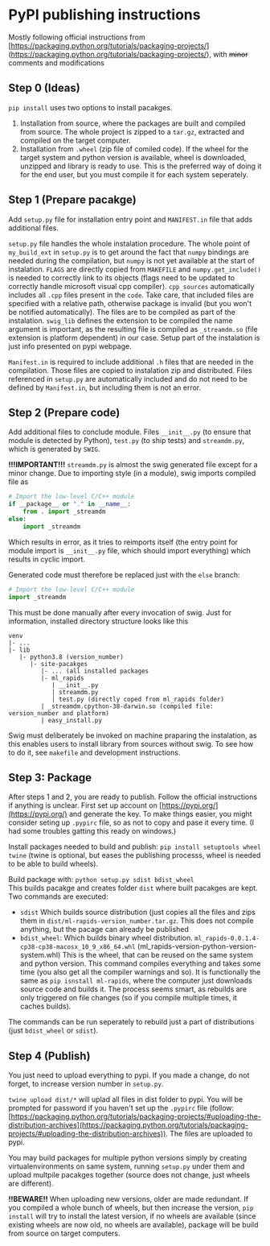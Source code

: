 # PyPI publishing instructions
Mostly following official instructions from [https://packaging.python.org/tutorials/packaging-projects/] (https://packaging.python.org/tutorials/packaging-projects/), with <strike>minor</strike> comments and modifications

## Step 0 (Ideas)

`pip install` uses two options to install pacakges. 
1. Installation from source, where the packages are built and compiled from source. The whole project is zipped to a `tar.gz`, extracted and compiled on the target computer. 
2. Installation from `.wheel` (zip file of comiled code). If the wheel for the target system and python version is available, wheel is downloaded, unzipped and library is ready to use. This is the preferred way of doing it for the end user, but you must compile it for each system seperately.

## Step 1 (Prepare pacakge)
Add `setup.py` file for installation entry point and `MANIFEST.in` file that adds additional files. 

`setup.py` file handles the whole instalation procedure. The whole point of `my_build_ext` in `setup.py` is to get around the fact that `numpy` bindings are needed during the compilation, but `numpy` is not yet available at the start of instalation. `FLAGS` are directly copied from `MAKEFILE` and `numpy.get_include()` is needed to correctly link to its objects (flags need to be updated to correctly handle microsoft visual cpp compiler). `cpp_sources` automatically includes all `.cpp` files present in the `code`. Take care, that included files are specified with a relative path, otherwise package is invalid (but you won't be notified automatically). The files are to be compiled as part of the instalation. `swig_lib` defines the extension to be compiled the name argument is important, as the resulting file is compiled as `_streamdm.so` (file extension is platform dependent) in our case. Setup part of the instalation is just info presented on pypi webpage.  

`Manifest.in` is required to include additional `.h` files that are needed in the compilation. Those files are copied to instalation zip  and distributed. Files referenced in `setup.py` are automatically included and do not need to be defined by `Manifest.in`, but including them is not an error.

## Step 2 (Prepare code)

Add additional files to conclude module.
Files `__init__.py` (to ensure that module is detected by Python), `test.py` (to ship tests) and `streamdm.py`, which is generated by `SWIG`. 

**!!!IMPORTANT!!!**
`streamdm.py` is almost the swig generated file except for a minor change. Due to importing style (in a module), swig imports compiled file as 
```python
# Import the low-level C/C++ module
if __package__ or "." in __name__:
	from . import _streamdm
else:
	import _streamdm
```
Which results in error, as it tries to reimports itself (the entry point for module import is `__init__.py` file, which should import everything) which results in cyclic import.

Generated code must therefore be replaced just with the `else` branch:
```python
# Import the low-level C/C++ module
import _streamdm
```
This must be done manually after every invocation of swig.
Just for information, installed directory structure looks like this
```
venv
|- ...
|- lib
   |- python3.8 (version_number)
	  |- site-pacakges
		 |- ... (all installed packages
		 |- ml_rapids
		    | __init__.py
		    | streamdm.py
		    | test.py (directly coped from ml_rapids folder)
		 | _streamdm.cpython-38-darwin.so (compiled file: version_number and platform)
		 | easy_install.py
```

Swig must deliberately be invoked on machine praparing the instalation, as this enables users to install library from sources without swig. To see how to do it, see `makefile` and development instructions.

## Step 3: Package 

After steps 1 and 2, you are ready to publish. Follow the official instructions if anything is unclear. First set up account on [https://pypi.org/](https://pypi.org/) and generate the key. To make things easier, you might consider seting up `.pypirc` file, so as not to copy and pase it every time. (I had some troubles gatting this ready on windows.)

Install packages needed to build and publish: `pip install setuptools wheel twine` (twine is optional, but eases the publishing processs, wheel is needed to be able to build wheels).

Build package with: 
`python setup.py sdist bdist_wheel`  
This builds pacakge and creates folder `dist` where built pacakges are kept. Two commands are executed: 
* `sdist` Which builds source distribution (just copies all the files and zips them in `dist/ml-rapids-version_number.tar.gz`. This does not compile anything, but the pacage can already be published
* `bdist_wheel`: Which builds binary wheel distribution. `ml_rapids-0.0.1.4-cp38-cp38-macosx_10_9_x86_64.whl` (ml_rapids-version-python-version-system.whl) This is the wheel, that can be reused on the same system and python version. This command compiles everything and takes some time (you also get all the compiler warnings and so). It is functionally the same as `pip isnstall ml-rapids`, where the computer just downloads source code and builds it. The process seems smart, as rebuilds are only triggered on file changes (so if you compile multiple times, it caches builds).

The commands can be run seperately to rebuild just a part of distributions (just `bdist_wheel` or `sdist`).


## Step 4 (Publish)

You just need to upload everything to pypi.
If you made a change, do not forget, to increase version number in `setup.py`. 

`twine upload dist/*` will uplad all files in dist folder to pypi. You will be prompted for password if you haven't set up the `.pypirc` file (follow: [https://packaging.python.org/tutorials/packaging-projects/#uploading-the-distribution-archives](https://packaging.python.org/tutorials/packaging-projects/#uploading-the-distribution-archives)). The files are uploaded to pypi. 

You may build packages for multiple python versions simply by creating virtualenvironments on same system, running `setup.py` under them and upload multpile pacakges together (source does not change, just wheels are different).


**!!BEWARE!!** 
When uploading new versions, older are made redundant. If you compiled a whole bunch of wheels, but then increase the version, `pip install` will try to install the latest version, if no wheels are available (since existing wheels are now old, no wheels are available), package will be build from source on target computers. 

